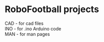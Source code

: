 # RoboFootball projects

CAD - for cad files
<br>
INO - for .ino Arduino code
<br>
MAN - for man pages